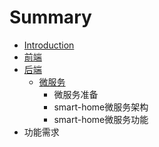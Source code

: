 # Summary

* [Introduction](README.md)
* [前端](chapter1.md)
* [后端](hou-duan.md)
  * [微服务](hou-duan/wei-fu-wu.md)
    * 微服务准备
    * smart-home微服务架构
    * smart-home微服务功能
* 功能需求

